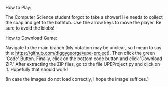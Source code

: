 How to Play:

The Computer Science student forgot to take a shower!  He needs to collect the soap and get to the bathtub.  Use the arrow keys to move the player.  Be sure to avoid the blobs!

How to Download Game:

Navigate to the main branch (My notation may be unclear, so I mean to say this: https://github.com/diggygeorge/upe-project).  Then click the green 'Code' Button.  Finally, click on the bottom code button and click 'Download ZIP.' After extracting the ZIP files, go to the file UPEProject.py and click on it.  Hopefully that should work!

(In case the images do not load correctly, I hope the image suffices.)
